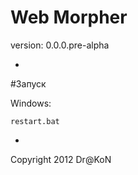 Web Morpher
=
version: 0.0.0.pre-alpha

-

#Запуск

Windows:

    restart.bat

-

Copyright 2012 Dr@KoN
